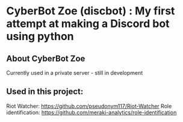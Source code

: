 # CyberBot Zoe (discbot) : My first attempt at making a Discord bot using python

## About CyberBot Zoe
Currently used in a private server - still in development

## Used in this project:
Riot Watcher: https://github.com/pseudonym117/Riot-Watcher
Role identification: https://github.com/meraki-analytics/role-identification
